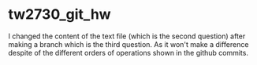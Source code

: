 # tw2730_git_hw
I changed the content of the text file (which is the second question) after making a branch which is the third question.
As it won't make a difference despite of the different orders of operations shown in the github commits.
